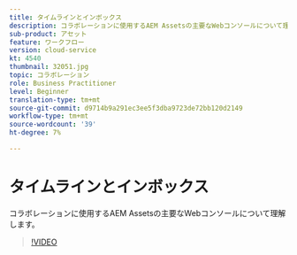```yaml
---
title: タイムラインとインボックス
description: コラボレーションに使用するAEM Assetsの主要なWebコンソールについて理解します。
sub-product: アセット
feature: ワークフロー
version: cloud-service
kt: 4540
thumbnail: 32051.jpg
topic: コラボレーション
role: Business Practitioner
level: Beginner
translation-type: tm+mt
source-git-commit: d9714b9a291ec3ee5f3dba9723de72bb120d2149
workflow-type: tm+mt
source-wordcount: '39'
ht-degree: 7%

---
```



# タイムラインとインボックス

コラボレーションに使用するAEM Assetsの主要なWebコンソールについて理解します。

>[!VIDEO](https://video.tv.adobe.com/v/32051/?quality=12&learn=on&hidetitle=true)